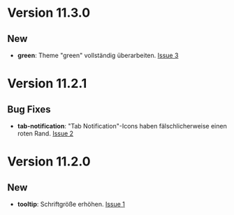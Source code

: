 # Version 11.3.0
## New
- **green**: Theme "green" vollständig überarbeiten. [Issue 3](https://github.com/IHK-GfI/lux-components-theme/issues/3)

# Version 11.2.1
## Bug Fixes
- **tab-notification**: "Tab Notification"-Icons haben fälschlicherweise einen roten Rand. [Issue 2](https://github.com/IHK-GfI/lux-components-theme/issues/2)

# Version 11.2.0
## New
- **tooltip**: Schriftgröße erhöhen. [Issue 1](https://github.com/IHK-GfI/lux-components-theme/issues/1)

